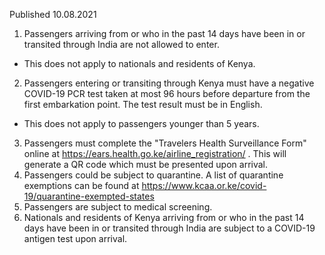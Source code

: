 Published 10.08.2021 
1. Passengers arriving from or who in the past 14 days have been in or transited through India are not allowed to enter.
- This does not apply to nationals and residents of Kenya.
2. Passengers entering or transiting through Kenya must have a negative COVID-19 PCR test taken at most 96 hours before departure from the first embarkation point. The test result must be in English.
- This does not apply to passengers younger than 5 years.
3. Passengers must complete the "Travelers Health Surveillance Form" online at <a href="https://ears.health.go.ke/airline_registration/">https://ears.health.go.ke/airline_registration/</a> . This will generate a QR code which must be presented upon arrival.
4. Passengers could be subject to quarantine. A list of quarantine exemptions can be found at <a href="https://www.kcaa.or.ke/covid-19/quarantine-exempted-states">https://www.kcaa.or.ke/covid-19/quarantine-exempted-states</a> 
5. Passengers are subject to medical screening.
6. Nationals and residents of Kenya arriving from or who in the past 14 days have been in or transited through India are subject to a COVID-19 antigen test upon arrival.

